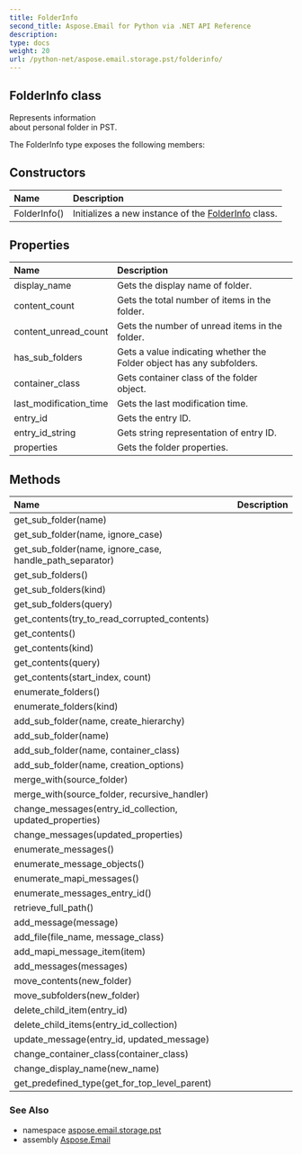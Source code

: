 ```yaml
---
title: FolderInfo
second_title: Aspose.Email for Python via .NET API Reference
description: 
type: docs
weight: 20
url: /python-net/aspose.email.storage.pst/folderinfo/
---
```


## FolderInfo class

Represents information<br/>            about personal folder in PST.

The FolderInfo type exposes the following members:
## Constructors
| Name | Description |
| :- | :- |
|FolderInfo()|Initializes a new instance of the [FolderInfo](/email/python-net/aspose.email.storage.pst/folderinfo/) class.|
## Properties
| Name | Description |
| :- | :- |
|display_name|Gets the display name of folder.|
|content_count|Gets the total number of items in the folder.|
|content_unread_count|Gets the number of unread items in the folder.|
|has_sub_folders|Gets a value indicating whether the Folder object has any subfolders.|
|container_class|Gets container class of the folder object.|
|last_modification_time|Gets the last modification time.|
|entry_id|Gets the entry ID.|
|entry_id_string|Gets string representation of entry ID.|
|properties|Gets the folder properties.|
## Methods
| Name | Description |
| :- | :- |
|get_sub_folder(name)|  |
|get_sub_folder(name, ignore_case)|  |
|get_sub_folder(name, ignore_case, handle_path_separator)|  |
|get_sub_folders()|  |
|get_sub_folders(kind)|  |
|get_sub_folders(query)|  |
|get_contents(try_to_read_corrupted_contents)|  |
|get_contents()|  |
|get_contents(kind)|  |
|get_contents(query)|  |
|get_contents(start_index, count)|  |
|enumerate_folders()|  |
|enumerate_folders(kind)|  |
|add_sub_folder(name, create_hierarchy)|  |
|add_sub_folder(name)|  |
|add_sub_folder(name, container_class)|  |
|add_sub_folder(name, creation_options)|  |
|merge_with(source_folder)|  |
|merge_with(source_folder, recursive_handler)|  |
|change_messages(entry_id_collection, updated_properties)|  |
|change_messages(updated_properties)|  |
|enumerate_messages()|  |
|enumerate_message_objects()|  |
|enumerate_mapi_messages()|  |
|enumerate_messages_entry_id()|  |
|retrieve_full_path()|  |
|add_message(message)|  |
|add_file(file_name, message_class)|  |
|add_mapi_message_item(item)|  |
|add_messages(messages)|  |
|move_contents(new_folder)|  |
|move_subfolders(new_folder)|  |
|delete_child_item(entry_id)|  |
|delete_child_items(entry_id_collection)|  |
|update_message(entry_id, updated_message)|  |
|change_container_class(container_class)|  |
|change_display_name(new_name)|  |
|get_predefined_type(get_for_top_level_parent)|  |

### See Also

* namespace [aspose.email.storage.pst](/email/python-net/aspose.email.storage.pst/)
* assembly [Aspose.Email](/email/python-net/)

